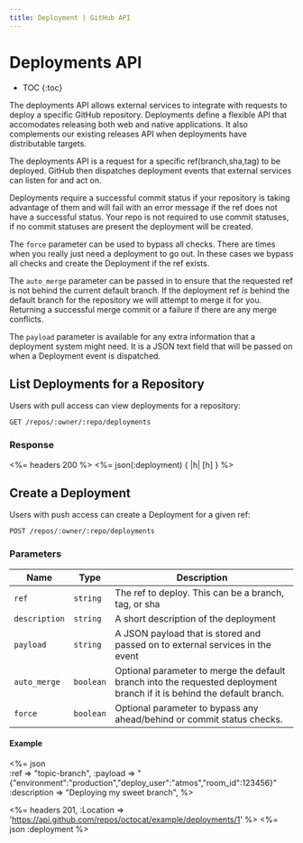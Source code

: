 ```yaml
---
title: Deployment | GitHub API
---
```


# Deployments API

* TOC
{:toc}

The deployments API allows external services to integrate with requests to
deploy a specific GitHub repository. Deployments define a flexible API that
accomodates releasing both web and native applications. It also complements our
existing releases API when deployments have distributable targets.

The deployments API is a request for a specific ref(branch,sha,tag) to be
deployed. GitHub then dispatches deployment events that external services can
listen for and act on.

Deployments require a successful commit status if your repository is taking
advantage of them and will fail with an error message if the ref does not have
a successful status. Your repo is not required to use commit statuses, if no
commit statuses are present the deployment will be created.

The `force` parameter can be used to bypass all checks. There are times when
you really just need a deployment to go out. In these cases we bypass all
checks and create the Deployment if the ref exists.

The `auto_merge` parameter can be passed in to ensure that the requested ref is
not behind the current default branch. If the deployment ref *is* behind the
default branch for the repository we will attempt to merge it for you.
Returning a successful merge commit or a failure if there are any merge
conflicts.

The `payload` parameter is available for any extra information that a
deployment system might need. It is a JSON text field that will be passed on
when a Deployment event is dispatched.

## List Deployments for a Repository

Users with pull access can view deployments for a repository:

    GET /repos/:owner/:repo/deployments


### Response

<%= headers 200 %>
<%= json(:deployment) { |h| [h] } %>

## Create a Deployment

Users with push access can create a Deployment for a given ref:

    POST /repos/:owner/:repo/deployments

### Parameters

Name | Type | Description 
-----|------|--------------
`ref`|`string`| The ref to deploy. This can be a branch, tag, or sha
`description`|`string` | A short description of the deployment
`payload`|`string` | A JSON payload that is stored and passed on to external services in the event
`auto_merge`|`boolean`| Optional parameter to merge the default branch into the requested deployment branch if it is behind the default branch.
`force`|`boolean`| Optional parameter to bypass any ahead/behind or commit status checks.

#### Example

<%= json \
  :ref           => "topic-branch",
  :payload       => "{\"environment\":\"production\",\"deploy_user\":\"atmos\",\"room_id\":123456}"
  :description   => "Deploying my sweet branch",
%>

<%= headers 201,
      :Location =>
'https://api.github.com/repos/octocat/example/deployments/1' %>
<%= json :deployment %>
